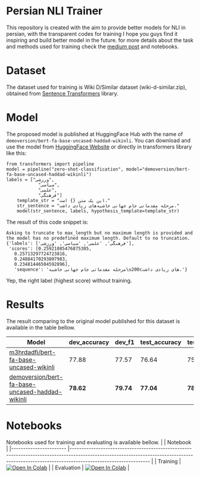 # Persian NLI Trainer

This repository is created with the aim to provide better models for NLI in persian, with the transparent codes for training I hope you guys find it inspiring and build better model in the future. for more details about the task and methods used for training check the [medium post](https://haddadhesam.medium.com/) and notebooks.


# Dataset

The dataset used for training is Wiki D/Similar dataset (wiki-d-similar.zip), obtained from [Sentence Transformers](https://github.com/m3hrdadfi/sentence-transformers) library.

# Model

The proposed model is published at HuggingFace Hub with the name of ``demoversion/bert-fa-base-uncased-haddad-wikinli``. You can download and use the model from [HuggingFace Website](https://huggingface.co/demoversion/bert-fa-base-uncased-haddad-wikinli) or directly in transformers library like this:

    from transformers import pipeline
    model = pipeline("zero-shot-classification", model="demoversion/bert-fa-base-uncased-haddad-wikinli")
    labels = ["ورزشی",
			    "سیاسی",
			    "علمی",
			    "فرهنگی"]
		template_str = "این یک متن {} است."
		str_sentence = "مرحله مقدماتی جام جهانی حاشیه‌های زیادی داشت."
		model(str_sentence, labels, hypothesis_template=template_str)
The result of this code snippet is:

    Asking to truncate to max_length but no maximum length is provided and the model has no predefined maximum length. Default to no truncation.
    {'labels': ['فرهنگی', 'علمی', 'سیاسی', 'ورزشی'],
     'scores': [0.25921085476875305,
       0.25713297724723816,
       0.24884170293807983,
       0.23481446504592896],
       'sequence': 'مرحله مقدماتی جام جهانی حاشیه\u200cهای زیادی داشت.'}
Yep, the right label (highest score) without training.
# Results

The result comparing to the original model published for this dataset is available in the table bellow.


|Model|dev_accuracy| dev_f1|test_accuracy|test_f1|
|--|--|--|--|--|
|[m3hrdadfi/bert-fa-base-uncased-wikinli](https://huggingface.co/m3hrdadfi/bert-fa-base-uncased-wikinli)|77.88|77.57|76.64|75.99|
|[demoversion/bert-fa-base-uncased-haddad-wikinli](https://huggingface.co/demoversion/bert-fa-base-uncased-haddad-wikinli)|**78.62**|**79.74**|**77.04**|**78.56**|

# Notebooks
Notebooks used for training and evaluating is available bellow.
|            	| Notebook                                                                                                                                                                                    	|
|-----------------------	|---------------------------------------------------------------------------------------------------------------------------------------------------------------------------------------------	|
| Training       	| [![Open In Colab](https://colab.research.google.com/assets/colab-badge.svg)](https://colab.research.google.com/github/DemoVersion/persian-nli-trainer/blob/main/notebooks/training.ipynb)       	|
| Evaluation               	| [![Open In Colab](https://colab.research.google.com/assets/colab-badge.svg)](https://colab.research.google.com/github/DemoVersion/persian-nli-trainer/blob/main/notebooks/evaluation.ipynb)               	|


